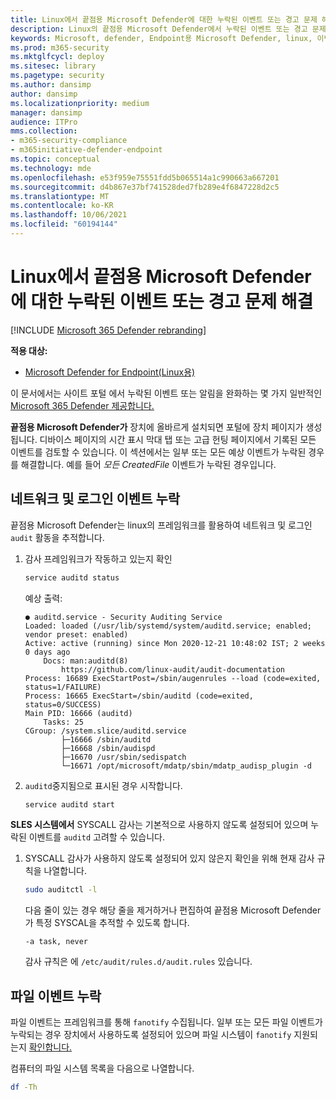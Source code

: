 ```yaml
---
title: Linux에서 끝점용 Microsoft Defender에 대한 누락된 이벤트 또는 경고 문제 해결
description: Linux의 끝점용 Microsoft Defender에서 누락된 이벤트 또는 경고 문제를 해결합니다.
keywords: Microsoft, defender, Endpoint용 Microsoft Defender, linux, 이벤트
ms.prod: m365-security
ms.mktglfcycl: deploy
ms.sitesec: library
ms.pagetype: security
ms.author: dansimp
author: dansimp
ms.localizationpriority: medium
manager: dansimp
audience: ITPro
mms.collection:
- m365-security-compliance
- m365initiative-defender-endpoint
ms.topic: conceptual
ms.technology: mde
ms.openlocfilehash: e53f959e75551fdd5b065514a1c990663a667201
ms.sourcegitcommit: d4b867e37bf741528ded7fb289e4f6847228d2c5
ms.translationtype: MT
ms.contentlocale: ko-KR
ms.lasthandoff: 10/06/2021
ms.locfileid: "60194144"
---
```

# <a name="troubleshoot-missing-events-or-alerts-issues-for-microsoft-defender-for-endpoint-on-linux"></a>Linux에서 끝점용 Microsoft Defender에 대한 누락된 이벤트 또는 경고 문제 해결

[!INCLUDE [Microsoft 365 Defender rebranding](../../includes/microsoft-defender.md)]

**적용 대상:**

- [Microsoft Defender for Endpoint(Linux용)](microsoft-defender-endpoint-linux.md)

이 문서에서는 사이트 포털 에서 누락된 이벤트 또는 알림을 완화하는 몇 가지 일반적인 [Microsoft 365 Defender 제공합니다.](https://security.microsoft.com/)

**끝점용 Microsoft Defender가** 장치에 올바르게 설치되면  포털에 장치 페이지가 생성됩니다. 디바이스 페이지의 시간 표시 막대 탭 또는 고급 헌팅 페이지에서 기록된 모든 이벤트를 검토할 수 있습니다. 이 섹션에서는 일부 또는 모든 예상 이벤트가 누락된 경우를 해결합니다.
예를 들어 _모든 CreatedFile_ 이벤트가 누락된 경우입니다.

## <a name="missing-network-and-login-events"></a>네트워크 및 로그인 이벤트 누락

끝점용 Microsoft Defender는 linux의 프레임워크를 활용하여 네트워크 및 로그인 `audit` 활동을 추적합니다.

1. 감사 프레임워크가 작동하고 있는지 확인

    ```bash
    service auditd status
    ```

    예상 출력:

    ```output
    ● auditd.service - Security Auditing Service
    Loaded: loaded (/usr/lib/systemd/system/auditd.service; enabled; vendor preset: enabled)
    Active: active (running) since Mon 2020-12-21 10:48:02 IST; 2 weeks 0 days ago
        Docs: man:auditd(8)
            https://github.com/linux-audit/audit-documentation
    Process: 16689 ExecStartPost=/sbin/augenrules --load (code=exited, status=1/FAILURE)
    Process: 16665 ExecStart=/sbin/auditd (code=exited, status=0/SUCCESS)
    Main PID: 16666 (auditd)
        Tasks: 25
    CGroup: /system.slice/auditd.service
            ├─16666 /sbin/auditd
            ├─16668 /sbin/audispd
            ├─16670 /usr/sbin/sedispatch
            └─16671 /opt/microsoft/mdatp/sbin/mdatp_audisp_plugin -d
    ```

2. `auditd`중지됨으로 표시된 경우 시작합니다.

    ```bash
    service auditd start
    ```

**SLES 시스템에서** SYSCALL 감사는 기본적으로 사용하지 않도록 설정되어 있으며 누락된 이벤트를 `auditd` 고려할 수 있습니다.

1. SYSCALL 감사가 사용하지 않도록 설정되어 있지 않은지 확인을 위해 현재 감사 규칙을 나열합니다.

    ```bash
    sudo auditctl -l
    ```

    다음 줄이 있는 경우 해당 줄을 제거하거나 편집하여 끝점용 Microsoft Defender가 특정 SYSCAL을 추적할 수 있도록 합니다.

    ```output
    -a task, never
    ```

    감사 규칙은 에 `/etc/audit/rules.d/audit.rules` 있습니다.

## <a name="missing-file-events"></a>파일 이벤트 누락

파일 이벤트는 프레임워크를 통해 `fanotify` 수집됩니다. 일부 또는 모든 파일 이벤트가 누락되는 경우 장치에서 사용하도록 설정되어 있으며 파일 시스템이 `fanotify` 지원되는지 [확인합니다.](microsoft-defender-endpoint-linux.md#system-requirements)

컴퓨터의 파일 시스템 목록을 다음으로 나열합니다.

```bash
df -Th
```
